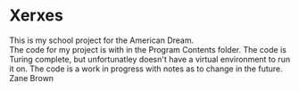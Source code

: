 # Xerxes
This is my school project for the American Dream.
<br />The code for my project is with in the Program Contents folder.
The code is Turing complete, but unfortunatley doesn't have a virtual environment to run it on.
The code is a work in progress with notes as to change in the future.
<br />Zane Brown
